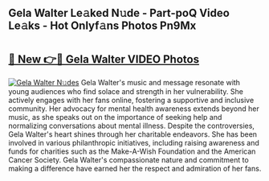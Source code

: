 ## Gela Walter Le𝚊ked N𝚞de - Part-poQ Video Le𝚊ks - Hot Onlyf𝚊ns Photos Pn9Mx

# <h2><a href="http://ac11207.deff.icu/?id=Gela+Walter">🔗 New 👉🔴 Gela Walter VIDEO Photos</a></h2>

[![Gela Walter N𝚞des](https://i.imgur.com/rIISA9y.gif)](http://ac11207.deff.icu/?id=Gela+Walter)
Gela Walter's music and message resonate with young audiences who find solace and strength in her vulnerability. She actively engages with her fans online, fostering a supportive and inclusive community. Her advocacy for mental health awareness extends beyond her music, as she speaks out on the importance of seeking help and normalizing conversations about mental illness. Despite the controversies, Gela Walter's heart shines through her charitable endeavors. She has been involved in various philanthropic initiatives, including raising awareness and funds for charities such as the Make-A-Wish Foundation and the American Cancer Society. Gela Walter's compassionate nature and commitment to making a difference have earned her the respect and admiration of her fans.
